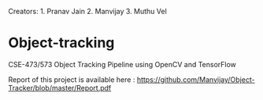 Creators:
    1. Pranav Jain
    2. Manvijay
    3. Muthu Vel

# Object-tracking
CSE-473/573 Object Tracking Pipeline using OpenCV and TensorFlow

Report of this project is available here : https://github.com/Manvijay/Object-Tracker/blob/master/Report.pdf

